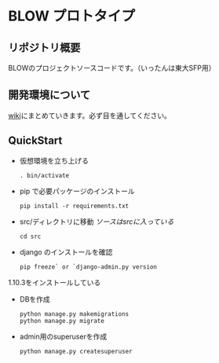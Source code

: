 # BLOW プロトタイプ
## リポジトリ概要
BLOWのプロジェクトソースコードです。（いったんは東大SFP用）

## 開発環境について
[wiki](https://github.com/ventus-inc/proto_blow/wiki "wiki")にまとめていきます。必ず目を通してください。

## QuickStart
* 仮想環境を立ち上げる

    ```. bin/activate```
    
* pip で必要パッケージのインストール

    ```
    pip install -r requirements.txt
    ```
* src/ディレクトリに移動 _ソースはsrcに入っている_

    ```
    cd src
    ```
* django のインストールを確認

    ```
    pip freeze` or `django-admin.py version
    ```
1.10.3をインストールしている
* DBを作成

    ```
    python manage.py makemigrations
    python manage.py migrate
    ```
    
* admin用のsuperuserを作成

    ```
    python manage.py createsuperuser
    ```

